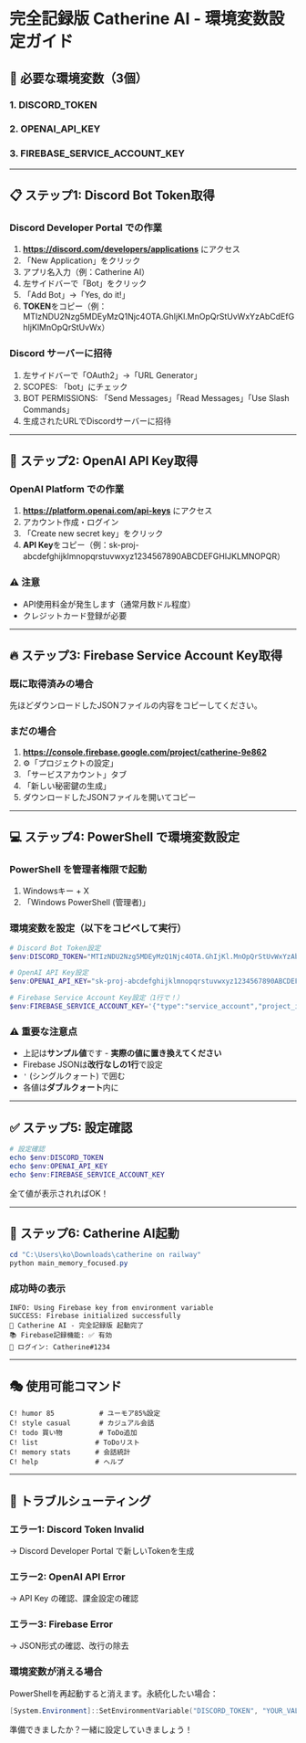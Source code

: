 # 完全記録版 Catherine AI - 環境変数設定ガイド

## 🎯 必要な環境変数（3個）

### 1. DISCORD_TOKEN
### 2. OPENAI_API_KEY  
### 3. FIREBASE_SERVICE_ACCOUNT_KEY

---

## 📋 ステップ1: Discord Bot Token取得

### Discord Developer Portal での作業
1. **https://discord.com/developers/applications** にアクセス
2. 「New Application」をクリック
3. アプリ名入力（例：Catherine AI）
4. 左サイドバーで「Bot」をクリック
5. 「Add Bot」→「Yes, do it!」
6. **TOKEN**をコピー（例：MTIzNDU2Nzg5MDEyMzQ1Njc4OTA.GhIjKl.MnOpQrStUvWxYzAbCdEfGhIjKlMnOpQrStUvWx）

### Discord サーバーに招待
1. 左サイドバーで「OAuth2」→「URL Generator」
2. SCOPES: 「bot」にチェック
3. BOT PERMISSIONS: 「Send Messages」「Read Messages」「Use Slash Commands」
4. 生成されたURLでDiscordサーバーに招待

---

## 🔑 ステップ2: OpenAI API Key取得

### OpenAI Platform での作業
1. **https://platform.openai.com/api-keys** にアクセス
2. アカウント作成・ログイン
3. 「Create new secret key」をクリック
4. **API Key**をコピー（例：sk-proj-abcdefghijklmnopqrstuvwxyz1234567890ABCDEFGHIJKLMNOPQR）

### ⚠️ 注意
- API使用料金が発生します（通常月数ドル程度）
- クレジットカード登録が必要

---

## 🔥 ステップ3: Firebase Service Account Key取得

### 既に取得済みの場合
先ほどダウンロードしたJSONファイルの内容をコピーしてください。

### まだの場合
1. **https://console.firebase.google.com/project/catherine-9e862**
2. ⚙️「プロジェクトの設定」
3. 「サービスアカウント」タブ  
4. 「新しい秘密鍵の生成」
5. ダウンロードしたJSONファイルを開いてコピー

---

## 💻 ステップ4: PowerShell で環境変数設定

### PowerShell を管理者権限で起動
1. Windowsキー + X
2. 「Windows PowerShell (管理者)」

### 環境変数を設定（以下をコピペして実行）

```powershell
# Discord Bot Token設定
$env:DISCORD_TOKEN="MTIzNDU2Nzg5MDEyMzQ1Njc4OTA.GhIjKl.MnOpQrStUvWxYzAbCdEfGhIjKlMnOpQrStUvWx"

# OpenAI API Key設定  
$env:OPENAI_API_KEY="sk-proj-abcdefghijklmnopqrstuvwxyz1234567890ABCDEFGHIJKLMNOPQR"

# Firebase Service Account Key設定（1行で！）
$env:FIREBASE_SERVICE_ACCOUNT_KEY='{"type":"service_account","project_id":"catherine-9e862","private_key_id":"abc123def456","private_key":"-----BEGIN PRIVATE KEY-----\nMIIEvQIBADANBgkqhkiG9w0BAQEFAASCBKcwggSjAgEAAoIBAQC...\n-----END PRIVATE KEY-----\n","client_email":"firebase-adminsdk-xxxxx@catherine-9e862.iam.gserviceaccount.com","client_id":"123456789012345678901","auth_uri":"https://accounts.google.com/o/oauth2/auth","token_uri":"https://oauth2.googleapis.com/token","auth_provider_x509_cert_url":"https://www.googleapis.com/oauth2/v1/certs","client_x509_cert_url":"https://www.googleapis.com/robot/v1/metadata/x509/firebase-adminsdk-xxxxx%40catherine-9e862.iam.gserviceaccount.com"}'
```

### ⚠️ 重要な注意点
- 上記は**サンプル値**です - **実際の値に置き換えてください**
- Firebase JSONは**改行なしの1行**で設定
- `'` (シングルクォート) で囲む
- 各値は**ダブルクォート**内に

---

## ✅ ステップ5: 設定確認

```powershell
# 設定確認
echo $env:DISCORD_TOKEN
echo $env:OPENAI_API_KEY  
echo $env:FIREBASE_SERVICE_ACCOUNT_KEY
```

全て値が表示されればOK！

---

## 🚀 ステップ6: Catherine AI起動

```powershell
cd "C:\Users\ko\Downloads\catherine on railway"
python main_memory_focused.py
```

### 成功時の表示
```
INFO: Using Firebase key from environment variable
SUCCESS: Firebase initialized successfully
🧠 Catherine AI - 完全記録版 起動完了
📚 Firebase記録機能: ✅ 有効
👤 ログイン: Catherine#1234
```

---

## 🎭 使用可能コマンド

```
C! humor 85           # ユーモア85%設定
C! style casual       # カジュアル会話
C! todo 買い物         # ToDo追加
C! list              # ToDoリスト
C! memory stats      # 会話統計
C! help              # ヘルプ
```

---

## 🔧 トラブルシューティング

### エラー1: Discord Token Invalid
→ Discord Developer Portal で新しいTokenを生成

### エラー2: OpenAI API Error
→ API Key の確認、課金設定の確認

### エラー3: Firebase Error  
→ JSON形式の確認、改行の除去

### 環境変数が消える場合
PowerShellを再起動すると消えます。永続化したい場合：
```powershell
[System.Environment]::SetEnvironmentVariable("DISCORD_TOKEN", "YOUR_VALUE", "User")
```

準備できましたか？一緒に設定していきましょう！